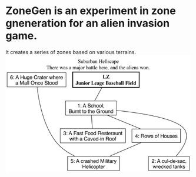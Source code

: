 # ZoneGen is an experiment in zone gneneration for an alien invasion game.
It creates a series of zones based on various terrains.
![Example Map][def]

[def]: https://github.com/DMXMax/ZoneGen/blob/main/example/example1.png "Example Map"